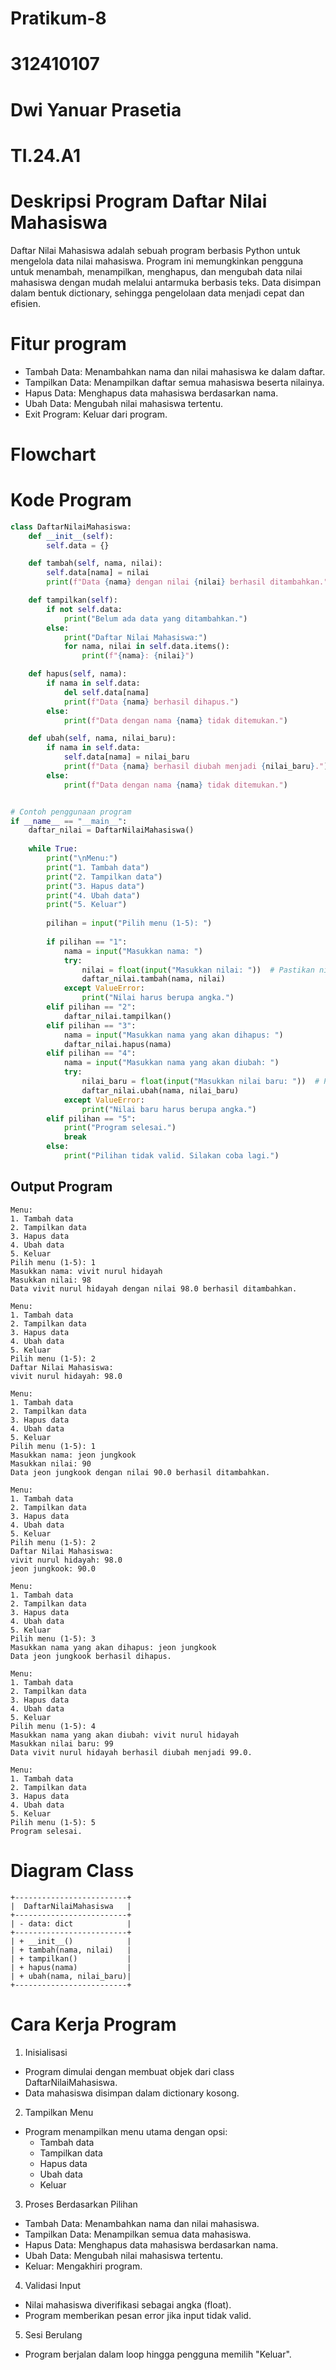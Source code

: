 # Pratikum-8
# 312410107
# Dwi Yanuar Prasetia
# TI.24.A1 

# Deskripsi Program Daftar Nilai Mahasiswa
Daftar Nilai Mahasiswa adalah sebuah program berbasis Python untuk mengelola data nilai mahasiswa. Program ini memungkinkan pengguna untuk menambah, menampilkan, menghapus, dan mengubah data nilai mahasiswa dengan mudah melalui antarmuka berbasis teks. Data disimpan dalam bentuk dictionary, sehingga pengelolaan data menjadi cepat dan efisien.

# Fitur program 
- Tambah Data: Menambahkan nama dan nilai mahasiswa ke dalam daftar.
- Tampilkan Data: Menampilkan daftar semua mahasiswa beserta nilainya.
- Hapus Data: Menghapus data mahasiswa berdasarkan nama.
- Ubah Data: Mengubah nilai mahasiswa tertentu.
- Exit Program: Keluar dari program.

# Flowchart 

# Kode Program 
``` Python
class DaftarNilaiMahasiswa:
    def __init__(self):
        self.data = {}

    def tambah(self, nama, nilai):
        self.data[nama] = nilai
        print(f"Data {nama} dengan nilai {nilai} berhasil ditambahkan.")

    def tampilkan(self):
        if not self.data:
            print("Belum ada data yang ditambahkan.")
        else:
            print("Daftar Nilai Mahasiswa:")
            for nama, nilai in self.data.items():
                print(f"{nama}: {nilai}")

    def hapus(self, nama):
        if nama in self.data:
            del self.data[nama]
            print(f"Data {nama} berhasil dihapus.")
        else:
            print(f"Data dengan nama {nama} tidak ditemukan.")

    def ubah(self, nama, nilai_baru):
        if nama in self.data:
            self.data[nama] = nilai_baru
            print(f"Data {nama} berhasil diubah menjadi {nilai_baru}.")
        else:
            print(f"Data dengan nama {nama} tidak ditemukan.")


# Contoh penggunaan program
if __name__ == "__main__":
    daftar_nilai = DaftarNilaiMahasiswa()
    
    while True:
        print("\nMenu:")
        print("1. Tambah data")
        print("2. Tampilkan data")
        print("3. Hapus data")
        print("4. Ubah data")
        print("5. Keluar")
        
        pilihan = input("Pilih menu (1-5): ")
        
        if pilihan == "1":
            nama = input("Masukkan nama: ")
            try:
                nilai = float(input("Masukkan nilai: "))  # Pastikan nilai adalah angka
                daftar_nilai.tambah(nama, nilai)
            except ValueError:
                print("Nilai harus berupa angka.")
        elif pilihan == "2":
            daftar_nilai.tampilkan()
        elif pilihan == "3":
            nama = input("Masukkan nama yang akan dihapus: ")
            daftar_nilai.hapus(nama)
        elif pilihan == "4":
            nama = input("Masukkan nama yang akan diubah: ")
            try:
                nilai_baru = float(input("Masukkan nilai baru: "))  # Pastikan nilai baru adalah angka
                daftar_nilai.ubah(nama, nilai_baru)
            except ValueError:
                print("Nilai baru harus berupa angka.")
        elif pilihan == "5":
            print("Program selesai.")
            break
        else:
            print("Pilihan tidak valid. Silakan coba lagi.")

  ```

## Output Program 
````
Menu:
1. Tambah data
2. Tampilkan data
3. Hapus data
4. Ubah data
5. Keluar
Pilih menu (1-5): 1
Masukkan nama: vivit nurul hidayah
Masukkan nilai: 98
Data vivit nurul hidayah dengan nilai 98.0 berhasil ditambahkan.

Menu:
1. Tambah data
2. Tampilkan data
3. Hapus data
4. Ubah data
5. Keluar
Pilih menu (1-5): 2                  
Daftar Nilai Mahasiswa:
vivit nurul hidayah: 98.0

Menu:
1. Tambah data
2. Tampilkan data
3. Hapus data
4. Ubah data
5. Keluar
Pilih menu (1-5): 1
Masukkan nama: jeon jungkook
Masukkan nilai: 90
Data jeon jungkook dengan nilai 90.0 berhasil ditambahkan.

Menu:
1. Tambah data
2. Tampilkan data
3. Hapus data
4. Ubah data
5. Keluar
Pilih menu (1-5): 2
Daftar Nilai Mahasiswa:
vivit nurul hidayah: 98.0
jeon jungkook: 90.0

Menu:
1. Tambah data
2. Tampilkan data
3. Hapus data
4. Ubah data
5. Keluar
Pilih menu (1-5): 3
Masukkan nama yang akan dihapus: jeon jungkook
Data jeon jungkook berhasil dihapus.

Menu:
1. Tambah data
2. Tampilkan data
3. Hapus data
4. Ubah data
5. Keluar
Pilih menu (1-5): 4
Masukkan nama yang akan diubah: vivit nurul hidayah
Masukkan nilai baru: 99
Data vivit nurul hidayah berhasil diubah menjadi 99.0.

Menu:
1. Tambah data
2. Tampilkan data
3. Hapus data
4. Ubah data
5. Keluar
Pilih menu (1-5): 5
Program selesai.
````
# Diagram Class 
```
+-------------------------+
|  DaftarNilaiMahasiswa   |
+-------------------------+
| - data: dict            |
+-------------------------+
| + __init__()            |
| + tambah(nama, nilai)   |
| + tampilkan()           |
| + hapus(nama)           |
| + ubah(nama, nilai_baru)|
+-------------------------+
```
# Cara Kerja Program 
1. Inisialisasi
- Program dimulai dengan membuat objek dari class DaftarNilaiMahasiswa.
- Data mahasiswa disimpan dalam dictionary kosong.
2. Tampilkan Menu
- Program menampilkan menu utama dengan opsi:
    - Tambah data
    - Tampilkan data
    - Hapus data
    - Ubah data
    - Keluar
3. Proses Berdasarkan Pilihan
- Tambah Data: Menambahkan nama dan nilai mahasiswa.
- Tampilkan Data: Menampilkan semua data mahasiswa.
- Hapus Data: Menghapus data mahasiswa berdasarkan nama.
- Ubah Data: Mengubah nilai mahasiswa tertentu.
- Keluar: Mengakhiri program.
4. Validasi Input
- Nilai mahasiswa diverifikasi sebagai angka (float).
- Program memberikan pesan error jika input tidak valid.
5. Sesi Berulang
- Program berjalan dalam loop hingga pengguna memilih "Keluar".
